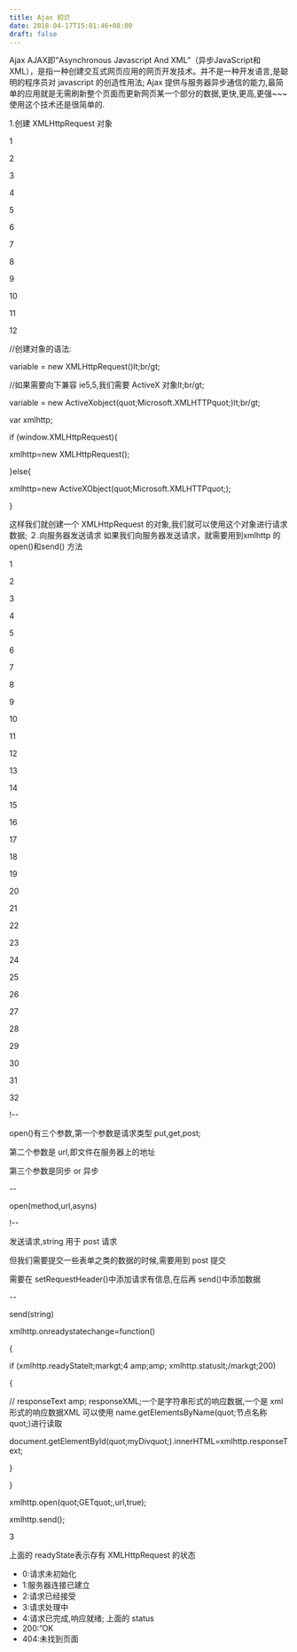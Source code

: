```yaml
---
title: Ajax 初识
date: 2018-04-17T15:01:46+08:00 
draft: false
---
```


Ajax AJAX即“Asynchronous Javascript And XML”（异步JavaScript和XML），是指一种创建交互式网页应用的网页开发技术。并不是一种开发语言,是聪明的程序员对 javascript 的创造性用法; Ajax 提供与服务器异步通信的能力,最简单的应用就是无需刷新整个页面而更新网页某一个部分的数据,更快,更高,更强~~~ 使用这个技术还是很简单的.
<!-- more -->
1.创建 XMLHttpRequest 对象

1

2

3

4

5

6

7

8

9

10

11

12

//创建对象的语法:

variable = new XMLHttpRequest()lt;br/gt;

//如果需要向下兼容 ie5,5,我们需要 ActiveX 对象lt;br/gt;

variable = new ActiveXobject(quot;Microsoft.XMLHTTPquot;)lt;br/gt;

var xmlhttp;

if (window.XMLHttpRequest){

xmlhttp=new XMLHttpRequest();

}else{

xmlhttp=new ActiveXObject(quot;Microsoft.XMLHTTPquot;);

}

这样我们就创建一个 XMLHttpRequest 的对象,我们就可以使用这个对象进行请求数据; ２.向服务器发送请求 如果我们向服务器发送请求，就需要用到xmlhttp 的 open()和send() 方法

1

2

3

4

5

6

7

8

9

10

11

12

13

14

15

16

17

18

19

20

21

22

23

24

25

26

27

28

29

30

31

32

!--

open()有三个参数,第一个参数是请求类型 put,get,post;

第二个参数是 url,即文件在服务器上的地址

第三个参数是同步 or 异步

\--

open(method,url,asyns)

!--

发送请求,string 用于 post 请求

但我们需要提交一些表单之类的数据的时候,需要用到 post 提交

需要在 setRequestHeader()中添加请求有信息,在后再 send()中添加数据

\--

send(string)

xmlhttp.onreadystatechange=function()

{

if (xmlhttp.readyStatelt;markgt;4 amp;amp; xmlhttp.statuslt;/markgt;200)

{

// responseText amp; responseXML;一个是字符串形式的响应数据,一个是 xml 形式的响应数据XML 可以使用 name.getElementsByName(quot;节点名称quot;)进行读取

document.getElementById(quot;myDivquot;).innerHTML=xmlhttp.responseText;

}

}

xmlhttp.open(quot;GETquot;,url,true);

xmlhttp.send();

3

上面的 readyState表示存有 XMLHttpRequest 的状态

*   0:请求未初始化
*   1:服务器连接已建立
*   2:请求已经接受
*   3:请求处理中
*   4:请求已完成,响应就绪; 上面的 status
*   200:”OK
*   404:未找到页面

